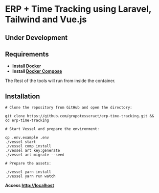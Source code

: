 # ERP + Time Tracking using Laravel, Tailwind and Vue.js
## Under Development

## Requirements

- **Install [Docker](https://docs.docker.com/install/)**
- **Install [Docker Compose](https://docs.docker.com/compose/install/)**

The Rest of the tools will run from inside the container. 

## Installation

```
# Clone the repository from GitHub and open the directory:

git clone https://github.com/grupotesseract/erp-time-tracking.git && cd erp-time-tracking

# Start Vessel and prepare the environment:

cp .env.example .env
./vessel start
./vessel comp install
./vessel art key:generate
./vessel art migrate --seed

# Prepare the assets:

./vessel yarn install
./vessel yarn run watch
```

**Access [http://localhost](http://localhost)**
